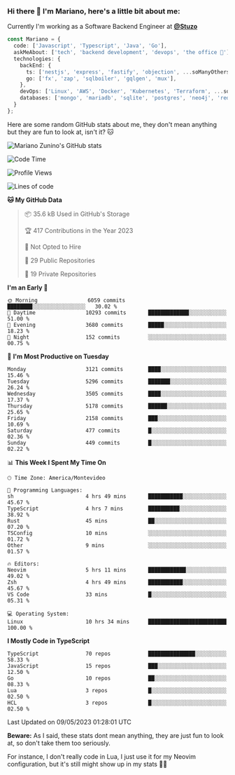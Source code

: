 ### Hi there 👋 I'm Mariano, here's a little bit about me:

Currently I'm working as a Software Backend Engineer at [**@Stuzo**](https://www.stuzo.com/)

```ts
const Mariano = {
  code: ['Javascript', 'Typescript', 'Java', 'Go'],
  askMeAbout: ['tech', 'backend development', 'devops', 'the office 💼'],
  technologies: {
    backEnd: {
      ts: ['nestjs', 'express', 'fastify', 'objection', ...soManyOthersFrameworks],
      go: ['fx', 'zap', 'sqlboiler', 'gqlgen', 'mux'],
    },
    devOps: ['Linux', 'AWS', 'Docker', 'Kubernetes', 'Terraform', ...soManyOthersTools],
    databases: ['mongo', 'mariadb', 'sqlite', 'postgres', 'neo4j', 'redis'],
  }
};
```

Here are some random GitHub stats about me, they don't mean anything but they are fun to look at, isn't it? 🐱

![Mariano Zunino's GitHub stats](https://github-readme-stats.vercel.app/api?username=marianozunino&count_private=true&show_icons=true&theme=radical)

<!--START_SECTION:waka-->
![Code Time](http://img.shields.io/badge/Code%20Time-730%20hrs%2044%20mins-blue)

![Profile Views](http://img.shields.io/badge/Profile%20Views-0-blue)

![Lines of code](https://img.shields.io/badge/From%20Hello%20World%20I%27ve%20Written-7.2%20million%20lines%20of%20code-blue)

**🐱 My GitHub Data** 

> 📦 35.6 kB Used in GitHub's Storage 
 > 
> 🏆 417 Contributions in the Year 2023
 > 
> 🚫 Not Opted to Hire
 > 
> 📜 29 Public Repositories 
 > 
> 🔑 19 Private Repositories 
 > 
**I'm an Early 🐤** 

```text
🌞 Morning                6059 commits        ████████░░░░░░░░░░░░░░░░░   30.02 % 
🌆 Daytime                10293 commits       █████████████░░░░░░░░░░░░   51.00 % 
🌃 Evening                3680 commits        █████░░░░░░░░░░░░░░░░░░░░   18.23 % 
🌙 Night                  152 commits         ░░░░░░░░░░░░░░░░░░░░░░░░░   00.75 % 
```
📅 **I'm Most Productive on Tuesday** 

```text
Monday                   3121 commits        ████░░░░░░░░░░░░░░░░░░░░░   15.46 % 
Tuesday                  5296 commits        ███████░░░░░░░░░░░░░░░░░░   26.24 % 
Wednesday                3505 commits        ████░░░░░░░░░░░░░░░░░░░░░   17.37 % 
Thursday                 5178 commits        ██████░░░░░░░░░░░░░░░░░░░   25.65 % 
Friday                   2158 commits        ███░░░░░░░░░░░░░░░░░░░░░░   10.69 % 
Saturday                 477 commits         █░░░░░░░░░░░░░░░░░░░░░░░░   02.36 % 
Sunday                   449 commits         █░░░░░░░░░░░░░░░░░░░░░░░░   02.22 % 
```


📊 **This Week I Spent My Time On** 

```text
🕑︎ Time Zone: America/Montevideo

💬 Programming Languages: 
sh                       4 hrs 49 mins       ███████████░░░░░░░░░░░░░░   45.67 % 
TypeScript               4 hrs 7 mins        ██████████░░░░░░░░░░░░░░░   38.92 % 
Rust                     45 mins             ██░░░░░░░░░░░░░░░░░░░░░░░   07.20 % 
TSConfig                 10 mins             ░░░░░░░░░░░░░░░░░░░░░░░░░   01.72 % 
Other                    9 mins              ░░░░░░░░░░░░░░░░░░░░░░░░░   01.57 % 

🔥 Editors: 
Neovim                   5 hrs 11 mins       ████████████░░░░░░░░░░░░░   49.02 % 
Zsh                      4 hrs 49 mins       ███████████░░░░░░░░░░░░░░   45.67 % 
VS Code                  33 mins             █░░░░░░░░░░░░░░░░░░░░░░░░   05.31 % 

💻 Operating System: 
Linux                    10 hrs 34 mins      █████████████████████████   100.00 % 
```

**I Mostly Code in TypeScript** 

```text
TypeScript               70 repos            ███████████████░░░░░░░░░░   58.33 % 
JavaScript               15 repos            ███░░░░░░░░░░░░░░░░░░░░░░   12.50 % 
Go                       10 repos            ██░░░░░░░░░░░░░░░░░░░░░░░   08.33 % 
Lua                      3 repos             █░░░░░░░░░░░░░░░░░░░░░░░░   02.50 % 
HCL                      3 repos             █░░░░░░░░░░░░░░░░░░░░░░░░   02.50 % 
```




 Last Updated on 09/05/2023 01:28:01 UTC
<!--END_SECTION:waka-->

**Beware:** As I said, these stats dont mean anything, they are just fun to look at, so don't take them too seriously.

For instance, I don't really code in Lua, I just use it for my Neovim configuration, but it's still might show up in my stats 🤷‍♂️
